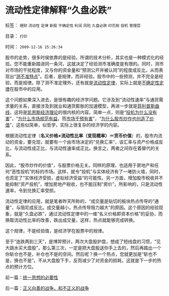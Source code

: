 # 流动性定律解释“久盘必跌”

标签： `理财` `流动性` `定律` `新股` `不确定性` `利润` `风险` `久盘必跌` `印花税` `投机` `管理层` 

目录： `打印`

时间： `2009-12-16 15:26:34`

股市的走势，很多时侯依靠的是经验。所谓的技术分析，其实也是一种模式化的经验。您不能重新踏进同一条河，这就决定了经验测市准确度是有限的。同时，测市对市场的干扰程度，又与你的资金量和“预测公开并被认同”的程度成反比，从而表现出“[测不准特点](http://q.sohu.com/forum/6/topic/46578157)”。后者，是规律，而非经验。股市中的一些预测，并不完全是经验，而是规律。除了测不准定理外，还有就是[流动性定律](../../../2009/4/3/流动性定律，风险利润和不确定性.md)，实际上就是[不确定性定律](../../../2009/4/4/“不确定性定律公式”广泛适用于社会经济政治生活.md)在股市中的应用。

这个问题如果深入进去，是很有趣的经济学问题。它涉及到“流动性速率”与通货需求量的关系，直接涉及到就业和通货膨胀的加速模型，再进一步就是[菲利普斯曲线](../../../2009/6/2/埋葬凯恩斯主义：盲人摸象的菲利普斯曲线.md)，这将是[凯恩斯经济理论](../../../2009/9/20/埋葬凯恩斯主义专题文章集.md)的很内核的内容。简单一点，则是“[投机为什么没有害](../../../2008/1/29/投机其实是有益的行为，市场价格让市场去决定吧!.md)”，“[为什么市场规范有益](../../../2009/4/8/市场法律规范被混同行政干预.md)，而[市场干预有害](../../../2009/4/6/“市场不理性”道德借口操纵利益剥夺和财富转移.md)”，“[为什么股市炒作也创造了价值](../../../2009/11/26/交换创造价值之“零和股市创造的社会价值”.md)”，这些似简单，似哲学，实际上很复杂的经济学的内容。

根据流动性定律（**名义价格×流动性比率（变现概率）＝货币价值**）的，股市内流动的资金，要兑现，就要有一个由市场决定的“兑换汇率”，该汇率与资产价格成反比，与流动性成正比，与流动性速率成正比。换言之，两者之间存在着替代的关系。

因此，“股市炒作的价值”，与股票价格无关。同样的原理，也适用于房地产和任何“恶性投机”的标的市场。这样，就令“投机”与实体经济有了一堵防火墙，同时，也否定了“实体经济受损，虚拟经济受益”的可能性。另一方面，增加股市税收并不能抑制“资产投机”，增加房地产税收，也不能压制“房价”，所影响的，只是流动性速率，令到兑换汇率受损。

流动性定律的应用，就是笔者昨天所称的，“成交量是贴切的板块热点传导的“通量”，与阻尼成反比。成交量越小，热点传导阻力越大”的原因。这个原因的经验现象，就是“久盘必跌”，通过流动性定律中的一维“名义价格即资本价格”的妥协，而换取流动性比率的改善，跌出成交量，这样，热点就能够完成转换。

这个规律，不是经验值，是经济学在股票中的规律。

至于“连跌两到三天”，是博羿预计。两次大盘股护盘，想成了短线盘的习惯，“见大跳水买大盘股”，那么第三次，一定是把大盘股送你手上去的，然后再踏出一个你斩仓也不是，补仓也不是的空间。然后呢？换一个热点，您就更加是“斩也不是，换也不是”。不从大盘股下手，反而减少了对资金的损耗，这就是下一步的热点的预计方位。



前一篇：[统一思想的必要性](../../../2009/12/16/统一思想的必要性.md)

后一篇：[正义向善的战争，和不正义的战争](../../../2009/12/17/正义向善的战争，和不正义的战争.md)